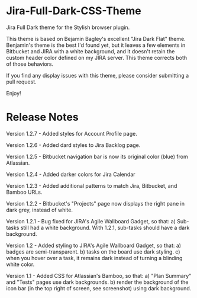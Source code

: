 # Jira-Full-Dark-CSS-Theme
Jira Full Dark theme for the Stylish browser plugin.  

This theme is based on Bejamin Bagley's excellent "Jira Dark Flat" theme. Benjamin's theme is the best I'd found yet, but it leaves a few elements in Bitbucket and JIRA with a white background, and it doesn't retain the custom header color defined on my JIRA server. This theme corrects both of those behaviors.

If you find any display issues with this theme, please consider submitting a pull request.  

Enjoy!

# Release Notes

Version 1.2.7 - Added styles for Account Profile page.

Version 1.2.6 - Added dard styles to Jira Backlog page.

Version 1.2.5 - Bitbucket navigation bar is now its original color (blue) from Atlassian.

Version 1.2.4 - Added darker colors for Jira Calendar

Version 1.2.3 - Added additional patterns to match Jira, Bitbucket, and Bamboo URLs.

Version 1.2.2 - Bitbucket's "Projects" page now displays the right pane in dark grey, instead of white.

Version 1.2.1 - Bug fixed for JIRA's Agile Wallboard Gadget, so that:
     a) Sub-tasks still had a white background.  With 1.2.1, sub-tasks should have a dark background.

Version 1.2 - Added styling to JIRA's Agile Wallboard Gadget, so that:
     a) badges are semi-transparent.
     b) tasks on the board use dark styling.
     c) when you hover over a task, it remains dark instead of turning a blinding white color.  

Version 1.1 - Added CSS for Atlassian's Bamboo, so that:
     a) "Plan Summary" and "Tests" pages use dark backgrounds.
     b) render the background of the icon bar (in the top right of screen, see screenshot) using dark background.

